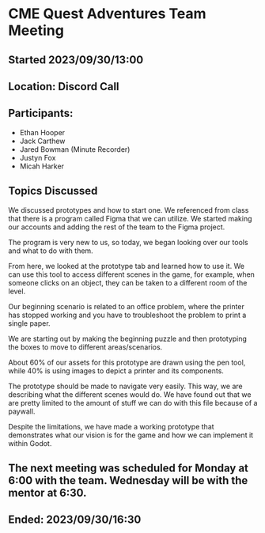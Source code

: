 # CME Quest Adventures Team Meeting

## Started 2023/09/30/13:00

## Location: Discord Call

## Participants:
- Ethan Hooper
- Jack Carthew
- Jared Bowman (Minute Recorder)
- Justyn Fox
- Micah Harker

## Topics Discussed
We discussed prototypes and how to start one. We referenced from class that there is a program called Figma that we can utilize. We started making our accounts and adding the rest of the team to the Figma project.

The program is very new to us, so today, we began looking over our tools and what to do with them.

From here, we looked at the prototype tab and learned how to use it. We can use this tool to access different scenes in the game, for example, when someone clicks on an object, they can be taken to a different room of the level.

Our beginning scenario is related to an office problem, where the printer has stopped working and you have to troubleshoot the problem to print a single paper.

We are starting out by making the beginning puzzle and then prototyping the boxes to move to different areas/scenarios.

About 60% of our assets for this prototype are drawn using the pen tool, while 40% is using images to depict a printer and its components.

The prototype should be made to navigate very easily. This way, we are describing what the different scenes would do. We have found out that we are pretty limited to the amount of stuff we can do with this file because of a paywall.

Despite the limitations, we have made a working prototype that demonstrates what our vision is for the game and how we can implement it within Godot.

## The next meeting was scheduled for Monday at 6:00 with the team. Wednesday will be with the mentor at 6:30.

## Ended: 2023/09/30/16:30
